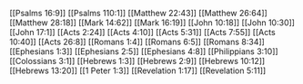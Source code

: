 [[Psalms 16:9]]
[[Psalms 110:1]]
[[Matthew 22:43]]
[[Matthew 26:64]]
[[Matthew 28:18]]
[[Mark 14:62]]
[[Mark 16:19]]
[[John 10:18]]
[[John 10:30]]
[[John 17:1]]
[[Acts 2:24]]
[[Acts 4:10]]
[[Acts 5:31]]
[[Acts 7:55]]
[[Acts 10:40]]
[[Acts 26:8]]
[[Romans 1:4]]
[[Romans 6:5]]
[[Romans 8:34]]
[[Ephesians 1:3]]
[[Ephesians 2:5]]
[[Ephesians 4:8]]
[[Philippians 3:10]]
[[Colossians 3:1]]
[[Hebrews 1:3]]
[[Hebrews 2:9]]
[[Hebrews 10:12]]
[[Hebrews 13:20]]
[[1 Peter 1:3]]
[[Revelation 1:17]]
[[Revelation 5:11]]
